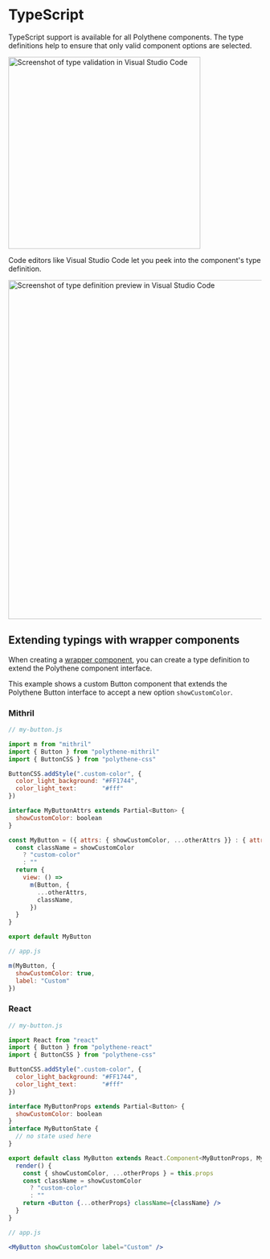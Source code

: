# TypeScript

TypeScript support is available for all Polythene components. The type definitions help to ensure that only valid component options are selected.

<img src="https://arthurclemens.github.io/assets/polythene/docs/type-validation.png" alt="Screenshot of type validation in Visual Studio Code" width="382" />

Code editors like Visual Studio Code let you peek into the component's type definition.

<img src="https://arthurclemens.github.io/assets/polythene/docs/type-definition.png" alt="Screenshot of type definition preview in Visual Studio Code" width="675" />



## Extending typings with wrapper components

When creating a [wrapper component](theming/wrapper-components.md), you can create a type definition to extend the Polythene component interface.

This example shows a custom Button component that extends the Polythene Button interface to accept a new option `showCustomColor`.

### Mithril

```javascript
// my-button.js

import m from "mithril"
import { Button } from "polythene-mithril"
import { ButtonCSS } from "polythene-css"

ButtonCSS.addStyle(".custom-color", {
  color_light_background: "#FF1744",
  color_light_text:       "#fff"
})

interface MyButtonAttrs extends Partial<Button> {
  showCustomColor: boolean
}

const MyButton = ({ attrs: { showCustomColor, ...otherAttrs }} : { attrs: MyButtonAttrs }) => {
  const className = showCustomColor
    ? "custom-color"
    : ""
  return {
    view: () => 
      m(Button, {
        ...otherAttrs,
        className,
      })
  }
}

export default MyButton

// app.js

m(MyButton, {
  showCustomColor: true,
  label: "Custom"
})
```


### React

```jsx
// my-button.js

import React from "react"
import { Button } from "polythene-react"
import { ButtonCSS } from "polythene-css"

ButtonCSS.addStyle(".custom-color", {
  color_light_background: "#FF1744",
  color_light_text:       "#fff"
})

interface MyButtonProps extends Partial<Button> {
  showCustomColor: boolean
}
interface MyButtonState {
  // no state used here
}

export default class MyButton extends React.Component<MyButtonProps, MyButtonState> {
  render() {
    const { showCustomColor, ...otherProps } = this.props
    const className = showCustomColor
      ? "custom-color"
      : ""
    return <Button {...otherProps} className={className} />
  }
}

// app.js

<MyButton showCustomColor label="Custom" />
```